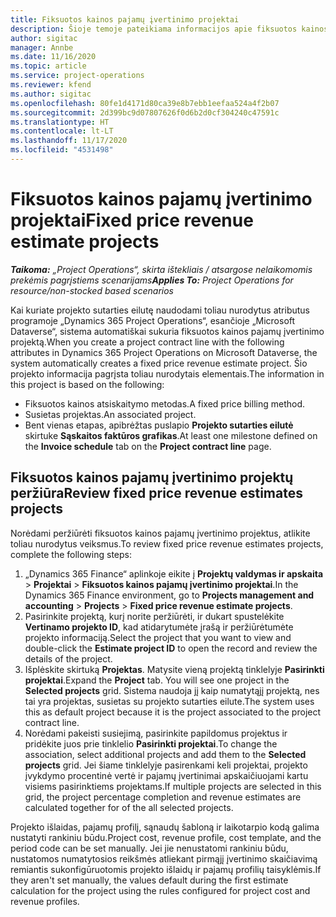 ```yaml
---
title: Fiksuotos kainos pajamų įvertinimo projektai
description: Šioje temoje pateikiama informacijos apie fiksuotos kainos pajamų naudojimą projektuose.
author: sigitac
manager: Annbe
ms.date: 11/16/2020
ms.topic: article
ms.service: project-operations
ms.reviewer: kfend
ms.author: sigitac
ms.openlocfilehash: 80fe1d4171d80ca39e8b7ebb1eefaa524a4f2b07
ms.sourcegitcommit: 2d399bc9d07807626f0d6b2d0cf304240c47591c
ms.translationtype: HT
ms.contentlocale: lt-LT
ms.lasthandoff: 11/17/2020
ms.locfileid: "4531498"
---
```

# <a name="fixed-price-revenue-estimate-projects"></a><span data-ttu-id="ac71c-103">Fiksuotos kainos pajamų įvertinimo projektai</span><span class="sxs-lookup"><span data-stu-id="ac71c-103">Fixed price revenue estimate projects</span></span> 

<span data-ttu-id="ac71c-104">_**Taikoma:** „Project Operations“, skirta ištekliais / atsargose nelaikomomis prekėmis pagrįstiems scenarijams_</span><span class="sxs-lookup"><span data-stu-id="ac71c-104">_**Applies To:** Project Operations for resource/non-stocked based scenarios_</span></span>

<span data-ttu-id="ac71c-105">Kai kuriate projekto sutarties eilutę naudodami toliau nurodytus atributus programoje „Dynamics 365 Project Operations“, esančioje „Microsoft Dataverse“, sistema automatiškai sukuria fiksuotos kainos pajamų įvertinimo projektą.</span><span class="sxs-lookup"><span data-stu-id="ac71c-105">When you create a project contract line with the following attributes in Dynamics 365 Project Operations on Microsoft Dataverse, the system automatically creates a fixed price revenue estimate project.</span></span> <span data-ttu-id="ac71c-106">Šio projekto informacija pagrįsta toliau nurodytais elementais.</span><span class="sxs-lookup"><span data-stu-id="ac71c-106">The information in this project is based on the following:</span></span>

  - <span data-ttu-id="ac71c-107">Fiksuotos kainos atsiskaitymo metodas.</span><span class="sxs-lookup"><span data-stu-id="ac71c-107">A fixed price billing method.</span></span>
  - <span data-ttu-id="ac71c-108">Susietas projektas.</span><span class="sxs-lookup"><span data-stu-id="ac71c-108">An associated project.</span></span>
  - <span data-ttu-id="ac71c-109">Bent vienas etapas, apibrėžtas puslapio **Projekto sutarties eilutė** skirtuke **Sąskaitos faktūros grafikas**.</span><span class="sxs-lookup"><span data-stu-id="ac71c-109">At least one milestone defined on the **Invoice schedule** tab on the **Project contract line** page.</span></span>

## <a name="review-fixed-price-revenue-estimates-projects"></a><span data-ttu-id="ac71c-110">Fiksuotos kainos pajamų įvertinimo projektų peržiūra</span><span class="sxs-lookup"><span data-stu-id="ac71c-110">Review fixed price revenue estimates projects</span></span>
<span data-ttu-id="ac71c-111">Norėdami peržiūrėti fiksuotos kainos pajamų įvertinimo projektus, atlikite toliau nurodytus veiksmus.</span><span class="sxs-lookup"><span data-stu-id="ac71c-111">To review fixed price revenue estimates projects, complete the following steps:</span></span>

1. <span data-ttu-id="ac71c-112">„Dynamics 365 Finance“ aplinkoje eikite į **Projektų valdymas ir apskaita** > **Projektai** > **Fiksuotos kainos pajamų įvertinimo projektai**.</span><span class="sxs-lookup"><span data-stu-id="ac71c-112">In the Dynamics 365 Finance environment, go to **Projects management and accounting** > **Projects** > **Fixed price revenue estimate projects**.</span></span>
2. <span data-ttu-id="ac71c-113">Pasirinkite projektą, kurį norite peržiūrėti, ir dukart spustelėkite **Vertinamo projekto ID**, kad atidarytumėte įrašą ir peržiūrėtumėte projekto informaciją.</span><span class="sxs-lookup"><span data-stu-id="ac71c-113">Select the project that you want to view and double-click the **Estimate project ID** to open the record and review the details of the project.</span></span>
3. <span data-ttu-id="ac71c-114">Išplėskite skirtuką **Projektas**. Matysite vieną projektą tinklelyje **Pasirinkti projektai**.</span><span class="sxs-lookup"><span data-stu-id="ac71c-114">Expand the **Project** tab. You will see one project in the **Selected projects** grid.</span></span> <span data-ttu-id="ac71c-115">Sistema naudoja jį kaip numatytąjį projektą, nes tai yra projektas, susietas su projekto sutarties eilute.</span><span class="sxs-lookup"><span data-stu-id="ac71c-115">The system uses this as default project because it is the project associated to the project contract line.</span></span> 
4. <span data-ttu-id="ac71c-116">Norėdami pakeisti susiejimą, pasirinkite papildomus projektus ir pridėkite juos prie tinklelio **Pasirinkti projektai**.</span><span class="sxs-lookup"><span data-stu-id="ac71c-116">To change the association, select additional projects and add them to the **Selected projects** grid.</span></span> <span data-ttu-id="ac71c-117">Jei šiame tinklelyje pasirenkami keli projektai, projekto įvykdymo procentinė vertė ir pajamų įvertinimai apskaičiuojami kartu visiems pasirinktiems projektams.</span><span class="sxs-lookup"><span data-stu-id="ac71c-117">If multiple projects are selected in this grid, the project percentage completion and revenue estimates are calculated together for of the all selected projects.</span></span>

  <span data-ttu-id="ac71c-118">Projekto išlaidas, pajamų profilį, sąnaudų šabloną ir laikotarpio kodą galima nustatyti rankiniu būdu.</span><span class="sxs-lookup"><span data-stu-id="ac71c-118">Project cost, revenue profile, cost template, and the period code can be set manually.</span></span> <span data-ttu-id="ac71c-119">Jei jie nenustatomi rankiniu būdu, nustatomos numatytosios reikšmės atliekant pirmąjį įvertinimo skaičiavimą remiantis sukonfigūruotomis projekto išlaidų ir pajamų profilių taisyklėmis.</span><span class="sxs-lookup"><span data-stu-id="ac71c-119">If they aren't set manually, the values default during the first estimate calculation for the project using the rules configured for project cost and revenue profiles.</span></span>


